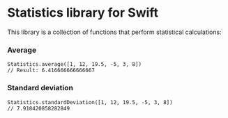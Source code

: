 # Statistics library for Swift

This library is a collection of functions that perform statistical calculations:

### Average

```
Statistics.average([1, 12, 19.5, -5, 3, 8])
// Result: 6.416666666666667
```

### Standard deviation

```
Statistics.standardDeviation([1, 12, 19.5, -5, 3, 8])
// 7.918420858282849
```